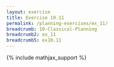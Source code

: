 ```yaml
---
layout: exercise
title: Exercise 10.11
permalink: /planning-exercises/ex_11/
breadcrumb: 10-Classical-Planning
breadcrumb2: ex_11
breadcrumb5: ex10.11
---
```


{% include mathjax_support %}

